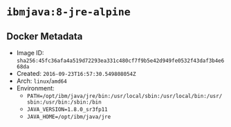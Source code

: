 # `ibmjava:8-jre-alpine`

## Docker Metadata

- Image ID: `sha256:45fc36afa4a519d72293ea331c480cf7f9b5e42d949fe0532f43daf3b4e668da`
- Created: `2016-09-23T16:57:30.549808054Z`
- Arch: `linux`/`amd64`
- Environment:
  - `PATH=/opt/ibm/java/jre/bin:/usr/local/sbin:/usr/local/bin:/usr/sbin:/usr/bin:/sbin:/bin`
  - `JAVA_VERSION=1.8.0_sr3fp11`
  - `JAVA_HOME=/opt/ibm/java/jre`
